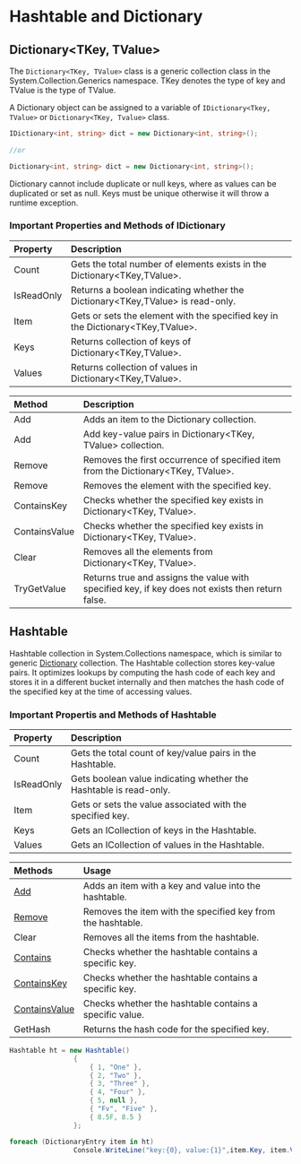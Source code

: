 # Hashtable and Dictionary

## Dictionary&lt;TKey, TValue&gt;

 The `Dictionary<TKey, TValue>` class is a generic collection class in the System.Collection.Generics namespace. TKey denotes the type of key and TValue is the type of TValue.

 A Dictionary object can be assigned to a variable of `IDictionary<Tkey, TValue>` or `Dictionary<TKey, Tvalue>` class.

```csharp
IDictionary<int, string> dict = new Dictionary<int, string>();
        
//or

Dictionary<int, string> dict = new Dictionary<int, string>();
```

Dictionary cannot include duplicate or null keys, where as values can be duplicated or set as null. Keys must be unique otherwise it will throw a runtime exception.

### Important Properties and Methods of IDictionary

| Property | Description |
| :--- | :--- |
| Count | Gets the total number of elements exists in the Dictionary&lt;TKey,TValue&gt;. |
| IsReadOnly | Returns a boolean indicating whether the Dictionary&lt;TKey,TValue&gt; is read-only. |
| Item | Gets or sets the element with the specified key in the Dictionary&lt;TKey,TValue&gt;. |
| Keys | Returns collection of keys of Dictionary&lt;TKey,TValue&gt;. |
| Values | Returns collection of values in Dictionary&lt;TKey,TValue&gt;. |

| Method | Description |
| :--- | :--- |
| Add | Adds an item to the Dictionary collection. |
| Add | Add key-value pairs in Dictionary&lt;TKey, TValue&gt; collection. |
| Remove | Removes the first occurrence of specified item from the Dictionary&lt;TKey, TValue&gt;. |
| Remove | Removes the element with the specified key. |
| ContainsKey | Checks whether the specified key exists in Dictionary&lt;TKey, TValue&gt;. |
| ContainsValue | Checks whether the specified key exists in Dictionary&lt;TKey, TValue&gt;. |
| Clear | Removes all the elements from Dictionary&lt;TKey, TValue&gt;. |
| TryGetValue | Returns true and assigns the value with specified key, if key does not exists then return false. |

## Hashtable

 Hashtable collection in System.Collections namespace, which is similar to generic [Dictionary](https://www.tutorialsteacher.com/csharp/csharp-dictionary) collection. The Hashtable collection stores key-value pairs. It optimizes lookups by computing the hash code of each key and stores it in a different bucket internally and then matches the hash code of the specified key at the time of accessing values.

### Important Propertis and Methods of Hashtable

| Property | Description |
| :--- | :--- |
| Count | Gets the total count of key/value pairs in the Hashtable. |
| IsReadOnly | Gets boolean value indicating whether the Hashtable is read-only. |
| Item | Gets or sets the value associated with the specified key. |
| Keys | Gets an ICollection of keys in the Hashtable. |
| Values | Gets an ICollection of values in the Hashtable. |

| Methods | Usage |
| :--- | :--- |
| [Add](https://www.tutorialsteacher.com/csharp/csharp-hashtable#add) | Adds an item with a key and value into the hashtable. |
| [Remove](https://www.tutorialsteacher.com/csharp/csharp-hashtable#remove) | Removes the item with the specified key from the hashtable. |
| Clear | Removes all the items from the hashtable. |
| [Contains](https://www.tutorialsteacher.com/csharp/csharp-hashtable#contains) | Checks whether the hashtable contains a specific key. |
| [ContainsKey](https://www.tutorialsteacher.com/csharp/csharp-hashtable#contains) | Checks whether the hashtable contains a specific key. |
| [ContainsValue](https://www.tutorialsteacher.com/csharp/csharp-hashtable#contains) | Checks whether the hashtable contains a specific value. |
| GetHash | Returns the hash code for the specified key. |

```csharp
Hashtable ht = new Hashtable()
                {
                    { 1, "One" },
                    { 2, "Two" },
                    { 3, "Three" },
                    { 4, "Four" },
                    { 5, null },
                    { "Fv", "Five" },
                    { 8.5F, 8.5 }
                };

foreach (DictionaryEntry item in ht)
                Console.WriteLine("key:{0}, value:{1}",item.Key, item.Value);
```

